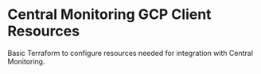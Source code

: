 # Central Monitoring GCP Client Resources

Basic Terraform to configure resources needed for integration with Central Monitoring.
